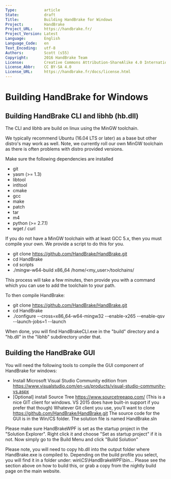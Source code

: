 ```yaml
---
Type:            article
State:           draft
Title:           Building HandBrake for Windows
Project:         HandBrake
Project_URL:     https://handbrake.fr/
Project_Version: Latest
Language:        English
Language_Code:   en
Text_Encoding:   utf-8
Authors:         Scott (s55)
Copyright:       2016 HandBrake Team
License:         Creative Commons Attribution-ShareAlike 4.0 International
License_Abbr:    CC BY-SA 4.0
License_URL:     https://handbrake.fr/docs/license.html
---
```


Building HandBrake for Windows
==========================================


## Building HandBrake CLI and libhb (hb.dll)

The CLI and libhb are build on linux using the MinGW toolchain.

We typically recommend Ubuntu (16.04 LTS or later) as a base but other distro's may work as well.
Note, we currently roll our own MinGW toolchain as there is often problems with distro provided versions.

Make sure the following dependencies are installed

  - git
  - yasm  (>= 1.3)
  - libtool
  - intltool
  - cmake
  - gcc
  - make
  - patch
  - tar
  - m4
  - python (>= 2.7.1)
  - wget / curl
  
If you do not have a MinGW toolchain with at least GCC 5.x, then you must compile your own. We provide a script to do this for you.

  - git clone https://github.com/HandBrake/HandBrake.git
  - cd HandBrake
  - cd scripts
  - ./mingw-w64-build x86_64 /home/&lt;my_user&gt;/toolchains/
  
This process will take a few minutes, then provide you with a command which you can use to add the toolchain to your path.
 
To then compile HandBrake:

  - git clone https://github.com/HandBrake/HandBrake.git
  - cd HandBrake
  - ./configure --cross=x86_64-w64-mingw32 --enable-x265 --enable-qsv --launch-jobs=1 --launch
  
When done, you will find HandBrakeCLI.exe in the "build" directory and a "hb.dll" in the "libhb" subdirectory under that.


## Building the HandBrake GUI

You will need the following tools to compile the GUI component of HandBrake for windows:

  - Install Microsoft Visual Studio Community edition from ​https://www.visualstudio.com/en-us/products/visual-studio-community-vs.aspx 
  - [Optional] install Source Tree ​https://www.sourcetreeapp.com/ (This is a nice GIT client for windows. VS 2015 does have built-in support if you prefer that though) 
    Whatever Git client you use, you'll want to clone ​https://github.com/HandBrake/HandBrake.git The source code for the GUI is in the Win/CS folder. The solution file is named HandBrake.sln

Please make sure HandBrakeWPF is set as the startup project in the "Solution Explorer". Right click it and choose "Set as startup project" if it is not. Now simply go to the Build Menu and click "Build Solution"

Please note, you will need to copy hb.dll into the output folder where HandBrake.exe is compiled to. Depending on the build profile you select, you will find it in a folder under: win\CS\HandBrakeWPF\bin\...
Please see the section above on how to build this, or grab a copy from the nightly build page on the main website.
